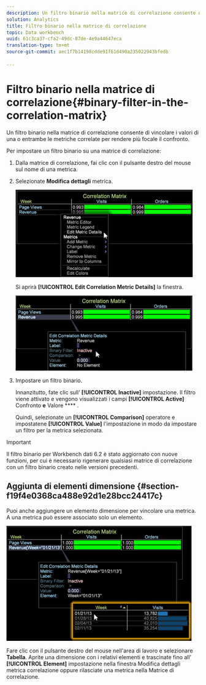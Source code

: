 ```yaml
---
description: Un filtro binario nella matrice di correlazione consente di vincolare i valori di una o entrambe le metriche correlate per rendere più focale il confronto.
solution: Analytics
title: Filtro binario nella matrice di correlazione
topic: Data workbench
uuid: 61c3ca37-cfa2-49dc-87de-4e9a44647eca
translation-type: tm+mt
source-git-commit: aec1f7b14198cdde91f61d490a235022943bfedb

---
```



# Filtro binario nella matrice di correlazione{#binary-filter-in-the-correlation-matrix}

Un filtro binario nella matrice di correlazione consente di vincolare i valori di una o entrambe le metriche correlate per rendere più focale il confronto.

Per impostare un filtro binario su una matrice di correlazione:

1. Dalla matrice di correlazione, fai clic con il pulsante destro del mouse sul nome di una metrica.
1. Selezionate **Modifica dettagli** metrica.

   ![](assets/correlation_matrix_binary_filter.png)

   Si aprirà **[!UICONTROL Edit Correlation Metric Details]** la finestra.

   ![](assets/correlation_matrix_metric_details.png)

1. Impostare un filtro binario.

   Innanzitutto, fate clic sull’ **[!UICONTROL Inactive]** impostazione. Il filtro viene attivato e vengono visualizzati i campi **[!UICONTROL Active]** Confronto **e** Valore **** .

   Quindi, selezionate un **[!UICONTROL Comparison]** operatore e impostatene **[!UICONTROL Value]** l&#39;impostazione in modo da impostare un filtro per la metrica selezionata.

>[!IMPORTANT]
>
>Il filtro binario per Workbench dati 6.2 è stato aggiornato con nuove funzioni, per cui è necessario rigenerare qualsiasi matrice di correlazione con un filtro binario creato nelle versioni precedenti.

## Aggiunta di elementi dimensione {#section-f19f4e0368ca488e92d1e28bcc24417c}

Puoi anche aggiungere un elemento dimensione per vincolare una metrica. A una metrica può essere associato solo un elemento.

![](assets/correlation_matrix_element.png)

Fare clic con il pulsante destro del mouse nell&#39;area di lavoro e selezionare **Tabella**. Aprite una dimensione con i relativi elementi e trascinate fino all’ **[!UICONTROL Element]** impostazione nella finestra Modifica dettagli metrica correlazione oppure rilasciate una metrica nella Matrice di correlazione.
